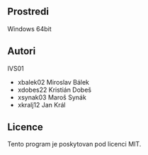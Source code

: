 Prostredi
---------

Windows 64bit

Autori
------

IVS01
- xbalek02 Miroslav Bálek
- xdobes22 Kristián Dobeš
- xsynak03 Maroš Synák
- xkralj12 Jan Král

Licence
-------

Tento program je poskytovan pod licenci MIT.
